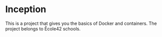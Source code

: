 # Inception
This is a project that gives you the basics of Docker and containers. The project belongs to Êcole42 schools.
